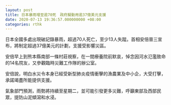 ```yaml
---
layout: post
title: 日本暴雨增至逾70死　政府擬動用逾37億美元支援
date: 2020-07-13 19:36:57.000000000 +08:00
categories: rthk
---
```


日本全國多處出現破記錄暴雨，超過70人死亡，至少13人失蹤。首相安倍晉三宣布，將制定超過37億美元的計劃，支援受影響災區。

安倍早上到熊本縣南部一條村莊視察，在一間療養院前默哀，悼念因河水氾濫致命的14名院友，又參觀臨時災難工作隊的辦公室。

安倍說，明白水災令本身已經受新型肺炎疫情衝擊的漁農業及中小企，大受打擊，承諾竭盡所能提供支援。

氣象部門預測，雨勢將持續至星期二，並可能引發更多災難，呼籲東部及西部民眾，提防山泥傾瀉和水浸。
